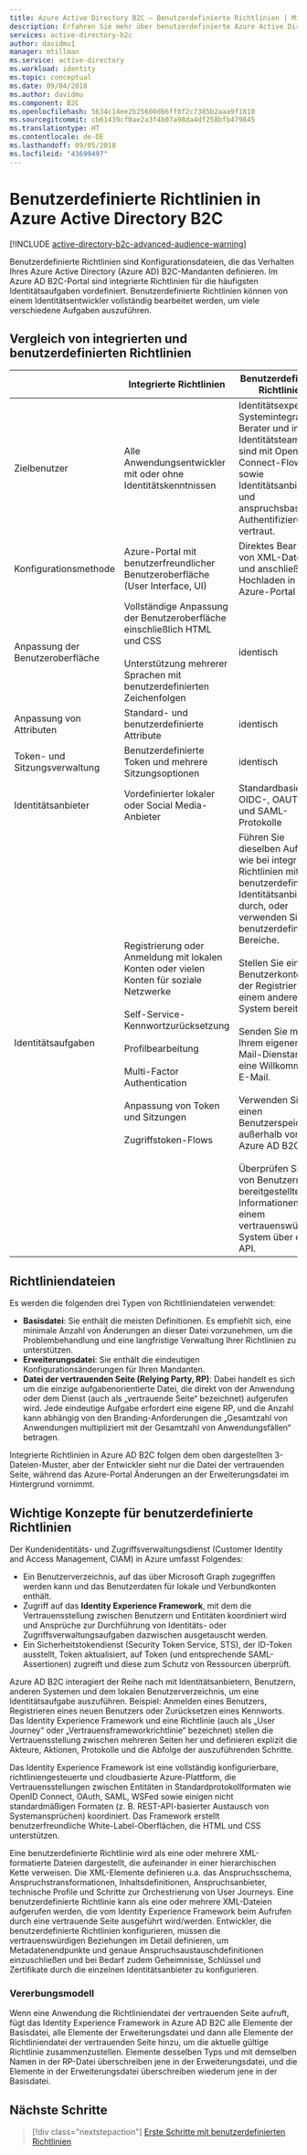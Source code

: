 ```yaml
---
title: Azure Active Directory B2C – Benutzerdefinierte Richtlinien | Microsoft-Dokumentation
description: Erfahren Sie mehr über benutzerdefinierte Azure Active Directory B2C-Richtlinien.
services: active-directory-b2c
author: davidmu1
manager: mtillman
ms.service: active-directory
ms.workload: identity
ms.topic: conceptual
ms.date: 09/04/2018
ms.author: davidmu
ms.component: B2C
ms.openlocfilehash: 5634c14ee2b25600d66ff0f2c7385b2aaa9f1810
ms.sourcegitcommit: cb61439cf0ae2a3f4b07a98da4df258bfb479845
ms.translationtype: HT
ms.contentlocale: de-DE
ms.lasthandoff: 09/05/2018
ms.locfileid: "43699497"
---
```

# <a name="custom-policies-in-azure-active-directory-b2c"></a>Benutzerdefinierte Richtlinien in Azure Active Directory B2C

[!INCLUDE [active-directory-b2c-advanced-audience-warning](../../includes/active-directory-b2c-advanced-audience-warning.md)]

Benutzerdefinierte Richtlinien sind Konfigurationsdateien, die das Verhalten Ihres Azure Active Directory (Azure AD) B2C-Mandanten definieren. Im Azure AD B2C-Portal sind integrierte Richtlinien für die häufigsten Identitätsaufgaben vordefiniert. Benutzerdefinierte Richtlinien können von einem Identitätsentwickler vollständig bearbeitet werden, um viele verschiedene Aufgaben auszuführen.

## <a name="comparing-built-in-policies-and-custom-policies"></a>Vergleich von integrierten und benutzerdefinierten Richtlinien

| | Integrierte Richtlinien | Benutzerdefinierte Richtlinien |
|-|-------------------|-----------------|
| Zielbenutzer | Alle Anwendungsentwickler mit oder ohne Identitätskenntnissen | Identitätsexperten, Systemintegratoren, Berater und interne Identitätsteams. Sie sind mit OpenID Connect-Flows sowie Identitätsanbietern und anspruchsbasierten Authentifizierungen vertraut. |
| Konfigurationsmethode | Azure-Portal mit benutzerfreundlicher Benutzeroberfläche (User Interface, UI) | Direktes Bearbeiten von XML-Dateien und anschließendes Hochladen in das Azure-Portal |
| Anpassung der Benutzeroberfläche | Vollständige Anpassung der Benutzeroberfläche einschließlich HTML und CSS<br><br>Unterstützung mehrerer Sprachen mit benutzerdefinierten Zeichenfolgen | identisch |
| Anpassung von Attributen | Standard- und benutzerdefinierte Attribute | identisch |
| Token- und Sitzungsverwaltung | Benutzerdefinierte Token und mehrere Sitzungsoptionen | identisch |
| Identitätsanbieter | Vordefinierter lokaler oder Social Media-Anbieter | Standardbasierte OIDC-, OAUTH- und SAML-Protokolle |
| Identitätsaufgaben | Registrierung oder Anmeldung mit lokalen Konten oder vielen Konten für soziale Netzwerke<br><br>Self-Service-Kennwortzurücksetzung<br><br>Profilbearbeitung<br><br>Multi-Factor Authentication<br><br>Anpassung von Token und Sitzungen<br><br>Zugriffstoken-Flows | Führen Sie dieselben Aufgaben wie bei integrierten Richtlinien mit benutzerdefinierten Identitätsanbietern durch, oder verwenden Sie benutzerdefinierte Bereiche.<br><br>Stellen Sie ein Benutzerkonto bei der Registrierung in einem anderen System bereit.<br><br>Senden Sie mit Ihrem eigenen E-Mail-Dienstanbieter eine Willkommens-E-Mail.<br><br>Verwenden Sie einen Benutzerspeicher außerhalb von Azure AD B2C.<br><br>Überprüfen Sie die von Benutzern bereitgestellten Informationen mit einem vertrauenswürdigen System über eine API. |

## <a name="policy-files"></a>Richtliniendateien

Es werden die folgenden drei Typen von Richtliniendateien verwendet:

- **Basisdatei**: Sie enthält die meisten Definitionen. Es empfiehlt sich, eine minimale Anzahl von Änderungen an dieser Datei vorzunehmen, um die Problembehandlung und eine langfristige Verwaltung Ihrer Richtlinien zu unterstützen.
- **Erweiterungsdatei**: Sie enthält die eindeutigen Konfigurationsänderungen für Ihren Mandanten.
- **Datei der vertrauenden Seite (Relying Party, RP)**: Dabei handelt es sich um die einzige aufgabenorientierte Datei, die direkt von der Anwendung oder dem Dienst (auch als „vertrauende Seite“ bezeichnet) aufgerufen wird. Jede eindeutige Aufgabe erfordert eine eigene RP, und die Anzahl kann abhängig von den Branding-Anforderungen die „Gesamtzahl von Anwendungen multipliziert mit der Gesamtzahl von Anwendungsfällen“ betragen.

Integrierte Richtlinien in Azure AD B2C folgen dem oben dargestellten 3-Dateien-Muster, aber der Entwickler sieht nur die Datei der vertrauenden Seite, während das Azure-Portal Änderungen an der Erweiterungsdatei im Hintergrund vornimmt.

## <a name="custom-policy-core-concepts"></a>Wichtige Konzepte für benutzerdefinierte Richtlinien

Der Kundenidentitäts- und Zugriffsverwaltungsdienst (Customer Identity and Access Management, CIAM) in Azure umfasst Folgendes:

- Ein Benutzerverzeichnis, auf das über Microsoft Graph zugegriffen werden kann und das Benutzerdaten für lokale und Verbundkonten enthält.
- Zugriff auf das **Identity Experience Framework**, mit dem die Vertrauensstellung zwischen Benutzern und Entitäten koordiniert wird und Ansprüche zur Durchführung von Identitäts- oder Zugriffsverwaltungsaufgaben dazwischen ausgetauscht werden. 
- Ein Sicherheitstokendienst (Security Token Service, STS), der ID-Token ausstellt, Token aktualisiert, auf Token (und entsprechende SAML-Assertionen) zugreift und diese zum Schutz von Ressourcen überprüft.

Azure AD B2C interagiert der Reihe nach mit Identitätsanbietern, Benutzern, anderen Systemen und dem lokalen Benutzerverzeichnis, um eine Identitätsaufgabe auszuführen. Beispiel: Anmelden eines Benutzers, Registrieren eines neuen Benutzers oder Zurücksetzen eines Kennworts. Das Identity Experience Framework und eine Richtlinie (auch als „User Journey“ oder „Vertrauensframeworkrichtlinie“ bezeichnet) stellen die Vertrauensstellung zwischen mehreren Seiten her und definieren explizit die Akteure, Aktionen, Protokolle und die Abfolge der auszuführenden Schritte.

Das Identity Experience Framework ist eine vollständig konfigurierbare, richtliniengesteuerte und cloudbasierte Azure-Plattform, die Vertrauensstellungen zwischen Entitäten in Standardprotokollformaten wie OpenID Connect, OAuth, SAML, WSFed sowie einigen nicht standardmäßigen Formaten (z. B. REST-API-basierter Austausch von Systemansprüchen) koordiniert. Das Framework erstellt benutzerfreundliche White-Label-Oberflächen, die HTML und CSS unterstützen.

Eine benutzerdefinierte Richtlinie wird als eine oder mehrere XML-formatierte Dateien dargestellt, die aufeinander in einer hierarchischen Kette verweisen. Die XML-Elemente definieren u.a. das Anspruchsschema, Anspruchstransformationen, Inhaltsdefinitionen, Anspruchsanbieter, technische Profile und Schritte zur Orchestrierung von User Journeys. Eine benutzerdefinierte Richtlinie kann als eine oder mehrere XML-Dateien aufgerufen werden, die vom Identity Experience Framework beim Aufrufen durch eine vertrauende Seite ausgeführt wird/werden. Entwickler, die benutzerdefinierte Richtlinien konfigurieren, müssen die vertrauenswürdigen Beziehungen im Detail definieren, um Metadatenendpunkte und genaue Anspruchsaustauschdefinitionen einzuschließen und bei Bedarf zudem Geheimnisse, Schlüssel und Zertifikate durch die einzelnen Identitätsanbieter zu konfigurieren.

### <a name="inheritance-model"></a>Vererbungsmodell

Wenn eine Anwendung die Richtliniendatei der vertrauenden Seite aufruft, fügt das Identity Experience Framework in Azure AD B2C alle Elemente der Basisdatei, alle Elemente der Erweiterungsdatei und dann alle Elemente der Richtliniendatei der vertrauenden Seite hinzu, um die aktuelle gültige Richtlinie zusammenzustellen.  Elemente desselben Typs und mit demselben Namen in der RP-Datei überschreiben jene in der Erweiterungsdatei, und die Elemente in der Erweiterungsdatei überschreiben wiederum jene in der Basisdatei.

## <a name="next-steps"></a>Nächste Schritte

> [!div class="nextstepaction"]
> [Erste Schritte mit benutzerdefinierten Richtlinien](active-directory-b2c-get-started-custom.md)
